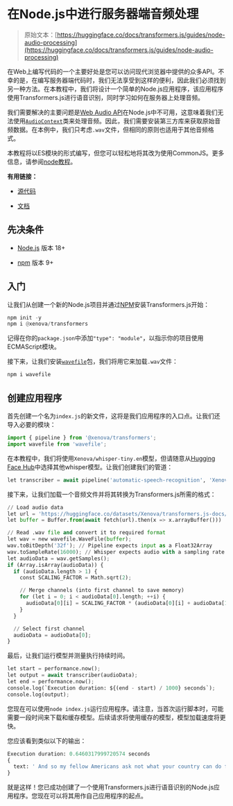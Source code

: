 # 在Node.js中进行服务器端音频处理

> 原始文本：[https://huggingface.co/docs/transformers.js/guides/node-audio-processing](https://huggingface.co/docs/transformers.js/guides/node-audio-processing)

在Web上编写代码的一个主要好处是您可以访问现代浏览器中提供的众多API。不幸的是，在编写服务器端代码时，我们无法享受到这样的便利，因此我们必须找到另一种方法。在本教程中，我们将设计一个简单的Node.js应用程序，该应用程序使用Transformers.js进行语音识别，同时学习如何在服务器上处理音频。

我们需要解决的主要问题是[Web Audio API](https://developer.mozilla.org/en-US/docs/Web/API/Web_Audio_API)在Node.js中不可用，这意味着我们无法使用[`AudioContext`](https://developer.mozilla.org/en-US/docs/Web/API/AudioContext)类来处理音频。因此，我们需要安装第三方库来获取原始音频数据。在本例中，我们只考虑`.wav`文件，但相同的原则也适用于其他音频格式。

本教程将以ES模块的形式编写，但您可以轻松地将其改为使用CommonJS。更多信息，请参阅[node教程](https://huggingface.co/docs/transformers.js/tutorials/node)。

**有用链接：**

+   [源代码](https://github.com/xenova/transformers.js/tree/main/examples/node-audio-processing)

+   [文档](https://huggingface.co/docs/transformers.js)

## 先决条件

+   [Node.js](https://nodejs.org/en/) 版本 18+

+   [npm](https://www.npmjs.com/) 版本 9+

## 入门

让我们从创建一个新的Node.js项目并通过[NPM](https://www.npmjs.com/package/@xenova/transformers)安装Transformers.js开始：

```py
npm init -y
npm i @xenova/transformers
```

记得在你的`package.json`中添加`"type": "module"`，以指示你的项目使用ECMAScript模块。

接下来，让我们安装[`wavefile`](https://www.npmjs.com/package/wavefile)包，我们将用它来加载`.wav`文件：

```py
npm i wavefile
```

## 创建应用程序

首先创建一个名为`index.js`的新文件，这将是我们应用程序的入口点。让我们还导入必要的模块：

```py
import { pipeline } from '@xenova/transformers';
import wavefile from 'wavefile';
```

在本教程中，我们将使用`Xenova/whisper-tiny.en`模型，但请随意从[Hugging Face Hub](https://huggingface.co/models?library=transformers.js&search=whisper)中选择其他whisper模型。让我们创建我们的管道：

```py
let transcriber = await pipeline('automatic-speech-recognition', 'Xenova/whisper-tiny.en');
```

接下来，让我们加载一个音频文件并将其转换为Transformers.js所需的格式：

```py
// Load audio data
let url = 'https://huggingface.co/datasets/Xenova/transformers.js-docs/resolve/main/jfk.wav';
let buffer = Buffer.from(await fetch(url).then(x => x.arrayBuffer()))

// Read .wav file and convert it to required format
let wav = new wavefile.WaveFile(buffer);
wav.toBitDepth('32f'); // Pipeline expects input as a Float32Array
wav.toSampleRate(16000); // Whisper expects audio with a sampling rate of 16000
let audioData = wav.getSamples();
if (Array.isArray(audioData)) {
  if (audioData.length > 1) {
    const SCALING_FACTOR = Math.sqrt(2);

    // Merge channels (into first channel to save memory)
    for (let i = 0; i < audioData[0].length; ++i) {
      audioData[0][i] = SCALING_FACTOR * (audioData[0][i] + audioData[1][i]) / 2;
    }
  }

  // Select first channel
  audioData = audioData[0];
}
```

最后，让我们运行模型并测量执行持续时间。

```py
let start = performance.now();
let output = await transcriber(audioData);
let end = performance.now();
console.log(`Execution duration: ${(end - start) / 1000} seconds`);
console.log(output);
```

您现在可以使用`node index.js`运行应用程序。请注意，当首次运行脚本时，可能需要一段时间来下载和缓存模型。后续请求将使用缓存的模型，模型加载速度将更快。

您应该看到类似以下的输出：

```py
Execution duration: 0.6460317999720574 seconds
{
  text: ' And so my fellow Americans ask not what your country can do for you. Ask what you can do for your country.'
}
```

就是这样！您已成功创建了一个使用Transformers.js进行语音识别的Node.js应用程序。您现在可以将其用作自己应用程序的起点。
